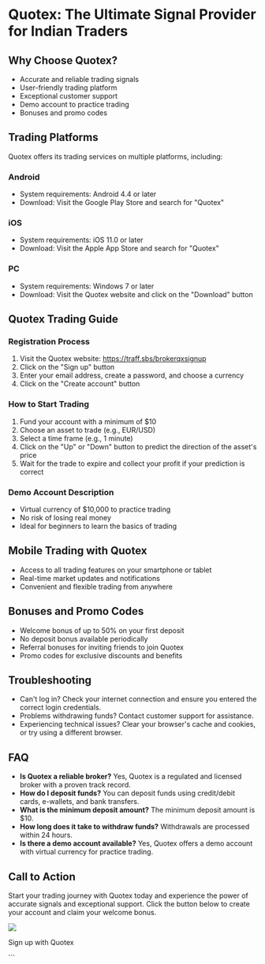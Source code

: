 # Quotex: The Ultimate Signal Provider for Indian Traders

## Why Choose Quotex?

-   Accurate and reliable trading signals
-   User-friendly trading platform
-   Exceptional customer support
-   Demo account to practice trading
-   Bonuses and promo codes

## Trading Platforms

Quotex offers its trading services on multiple platforms, including:

### Android

-   System requirements: Android 4.4 or later
-   Download: Visit the Google Play Store and search for "Quotex"

### iOS

-   System requirements: iOS 11.0 or later
-   Download: Visit the Apple App Store and search for "Quotex"

### PC

-   System requirements: Windows 7 or later
-   Download: Visit the Quotex website and click on the "Download"
    button

## Quotex Trading Guide

### Registration Process

1.  Visit the Quotex website: https://traff.sbs/brokerqxsignup
2.  Click on the "Sign up" button
3.  Enter your email address, create a password, and choose a currency
4.  Click on the "Create account" button

### How to Start Trading

1.  Fund your account with a minimum of \$10
2.  Choose an asset to trade (e.g., EUR/USD)
3.  Select a time frame (e.g., 1 minute)
4.  Click on the "Up" or "Down" button to predict the
    direction of the asset\'s price
5.  Wait for the trade to expire and collect your profit if your
    prediction is correct

### Demo Account Description

-   Virtual currency of \$10,000 to practice trading
-   No risk of losing real money
-   Ideal for beginners to learn the basics of trading

## Mobile Trading with Quotex

-   Access to all trading features on your smartphone or tablet
-   Real-time market updates and notifications
-   Convenient and flexible trading from anywhere

## Bonuses and Promo Codes

-   Welcome bonus of up to 50% on your first deposit
-   No deposit bonus available periodically
-   Referral bonuses for inviting friends to join Quotex
-   Promo codes for exclusive discounts and benefits

## Troubleshooting

-   Can\'t log in? Check your internet connection and ensure you entered
    the correct login credentials.
-   Problems withdrawing funds? Contact customer support for assistance.
-   Experiencing technical issues? Clear your browser\'s cache and
    cookies, or try using a different browser.

## FAQ

-   **Is Quotex a reliable broker?** Yes, Quotex is a regulated and
    licensed broker with a proven track record.
-   **How do I deposit funds?** You can deposit funds using credit/debit
    cards, e-wallets, and bank transfers.
-   **What is the minimum deposit amount?** The minimum deposit amount
    is \$10.
-   **How long does it take to withdraw funds?** Withdrawals are
    processed within 24 hours.
-   **Is there a demo account available?** Yes, Quotex offers a demo
    account with virtual currency for practice trading.

## Call to Action

Start your trading journey with Quotex today and experience the power of
accurate signals and exceptional support. Click the button below to
create your account and claim your welcome bonus.

[![](https://static.quotex.io/files/8_en/300_250.jpg)](https://traff.sbs/brokerqxsignupf)

Sign up with Quotex

\`\`\`

